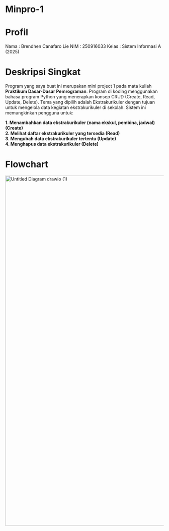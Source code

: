 # Minpro-1
# Profil
Nama  : Brendhen Canafaro Lie 
NIM   : 250916033 
Kelas : Sistem Informasi A (2025)

# Deskripsi Singkat
Program yang saya buat ini merupakan mini project 1 pada mata kuliah **Praktikum Dasar-Dasar Pemrograman**. Program di koding menggunakan bahasa program Python yang menerapkan konsep CRUD (Create, Read, Update, Delete). Tema yang dipilih adalah Ekstrakurikuler dengan tujuan untuk mengelola data kegiatan ekstrakurikuler di sekolah.
Sistem ini memungkinkan pengguna untuk:

**1. Menambahkan data ekstrakurikuler (nama ekskul, pembina, jadwal) (Create)**\
**2. Melihat daftar ekstrakurikuler yang tersedia (Read)**\
**3. Mengubah data ekstrakurikuler tertentu (Update)**\
**4. Menghapus data ekstrakurikuler (Delete)**

# Flowchart
<img width="739" height="1111" alt="Untitled Diagram drawio (1)" src="https://github.com/user-attachments/assets/7064094c-1884-4fe0-b02b-7013a587d4f7" />


